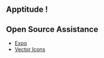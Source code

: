 ## Apptitude !

## Open Source Assistance

- [Expo](https://expo.io/)
- [Vector Icons](https://oblador.github.io/react-native-vector-icons/)
